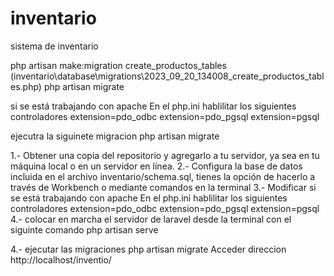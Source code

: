 # inventario
sistema de inventario

php artisan make:migration create_productos_tables
(inventario\database\migrations\2023_09_20_134008_create_productos_tables.php)
php artisan migrate

si se está trabajando con apache En el php.ini hablilitar los siguientes controladores
extension=pdo_odbc
extension=pdo_pgsql
extension=pgsql

ejecutra la siguinete migracion 
php artisan migrate


1.- Obtener una copia del repositorio y agregarlo a tu servidor, ya sea en tu máquina local o en un servidor en línea.
2.- Configura la base de datos incluida en el archivo inventario/schema.sql, tienes la opción de hacerlo a través de 
	Workbench o mediante comandos en la terminal
3.- Modificar si se está trabajando con apache En el php.ini hablilitar los siguientes controladores
	extension=pdo_odbc
	extension=pdo_pgsql
	extension=pgsql
4.- colocar en marcha el servidor de laravel desde la terminal con el siguinte comando
	php artisan serve


4.- ejecutar las migraciones
	php artisan migrate
	Acceder direccion http://localhost/inventio/



